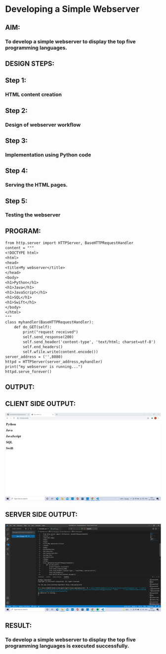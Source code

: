 # Developing a Simple Webserver
## AIM:
### To develop a simple webserver to display the top five programming languages.

## DESIGN STEPS:
## Step 1: 
### HTML content creation
## Step 2:
### Design of webserver workflow
## Step 3:
### Implementation using Python code
## Step 4:
### Serving the HTML pages.
## Step 5:
### Testing the webserver

## PROGRAM:
```
from http.server import HTTPServer, BaseHTTPRequestHandler
content = """
<!DOCTYPE html>
<html>
<head>
<title>My webserver</title>
</head>
<body>
<h1>Python</h1>
<h1>Java</h1>
<h1>JavaScript</h1>
<h1>SQL</h1>
<h1>Swift</h1>
</body>
</html>
"""
class myhandler(BaseHTTPRequestHandler):
    def do_GET(self):
        print("request received")
        self.send_response(200)
        self.send_header('content-type', 'text/html; charset=utf-8')
        self.end_headers()
        self.wfile.write(content.encode())
server_address = ('',8080)
httpd = HTTPServer(server_address,myhandler)
print("my webserver is running...")
httpd.serve_forever()
```
## OUTPUT:

## CLIENT SIDE OUTPUT:
![outputs](./images/output1.png)

## SERVER SIDE OUTPUT:
![outputs](./images/output2.png)

## RESULT:
### To develop a simple webserver to display the top five programming languages is executed successfully.